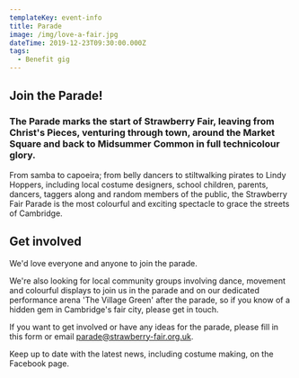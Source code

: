 ```yaml
---
templateKey: event-info
title: Parade
image: /img/love-a-fair.jpg
dateTime: 2019-12-23T09:30:00.000Z
tags:
  - Benefit gig
---
```

## Join the Parade!

### The Parade marks the start of Strawberry Fair, leaving from Christ's Pieces, venturing through town, around the Market Square and back to Midsummer Common in full technicolour glory.

From samba to capoeira; from belly dancers to stiltwalking pirates to Lindy Hoppers, including local costume designers, school children, parents, dancers, taggers along and random members of the public, the Strawberry Fair Parade is the most colourful and exciting spectacle to grace the streets of Cambridge.

## Get involved

We'd love everyone and anyone to join the parade.

We're also looking for local community groups involving dance, movement and colourful displays to join us in the parade and on our dedicated performance arena 'The Village Green' after the parade, so if you know of a hidden gem in Cambridge's fair city, please get in touch.

If you want to get involved or have any ideas for the parade, please fill in this form or email parade@strawberry-fair.org.uk.

Keep up to date with the latest news, including costume making, on the Facebook page.
